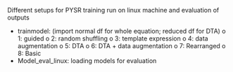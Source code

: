Different setups for PYSR training run on linux machine and evaluation of outputs
-	trainmodel: (import normal df for whole equation; reduced df for DTA)
o	1: guided
o	2: random shuffling
o	3: template expression
o	4: data augmentation
o	5: DTA
o	6: DTA + data augmentation
o	7: Rearranged
o	8: Basic
-	Model_eval_linux: loading models for evaluation
